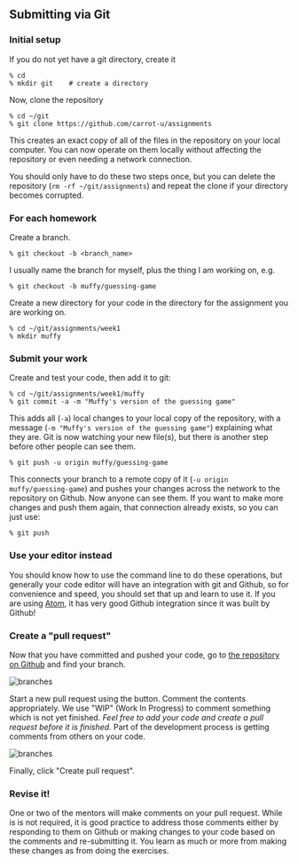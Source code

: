 ## Submitting via Git
### Initial setup
If you do not yet have a git directory, create it

    % cd
    % mkdir git    # create a directory

Now, clone the repository

    % cd ~/git
    % git clone https://github.com/carrot-u/assignments
    
This creates an exact copy of all of the files in the repository on your local computer.
You can now operate on them locally without affecting the repository or even needing a network connection.
    
You should only have to do these two steps once, but you can delete the repository (`rm -rf ~/git/assignments`) and repeat the clone if your directory becomes corrupted.  

### For each homework

Create a branch.

    % git checkout -b <branch_name>

I usually name the branch for myself, plus the thing I am working on, e.g.

    % git checkout -b muffy/guessing-game
    
Create a new directory for your code in the directory for the assignment you are working on.

    % cd ~/git/assignments/week1
    % mkdir muffy

### Submit your work

Create and test your code, then add it to git:

    % cd ~/git/assignments/week1/muffy
    % git commit -a -m "Muffy's version of the guessing game"
    
This adds all (`-a`) local changes to your local copy of the repository, with a 
message (`-m "Muffy's version of the guessing game"`) explaining what they are.
Git is now watching your new file(s), but there is another step before other people can see them.
    
    % git push -u origin muffy/guessing-game
    
This connects your branch to a remote copy of it (`-u origin muffy/guessing-game`)
and pushes your changes across the network to the repository on Github. Now anyone can see them. If you want to make
more changes and push them again, that connection already exists, so you can just use:

    % git push
    
### Use your editor instead

You should know how to use the command line to do these operations, but generally your code editor will have
an integration with git and Github, so for convenience and speed, you should set that up and learn to use it.
If you are using [Atom](https://github.com/atom), it has very good Github integration since it was built by Github!

### Create a "pull request"

Now that you have committed and pushed your code,
go to [the repository on Github](https://github.com/carrot-u/assignments/branches) and find your branch.

![branches](../../images/ruby-and-rails/github_branches.png)

Start a new pull request using the button. Comment the contents appropriately. We use "WIP" (Work In Progress) to comment something which is not yet finished. *Feel free to add your code and create a pull request before it is finished.* Part of 
the development process is getting comments from others on your code.

![branches](../../images/ruby-and-rails/pull_request.png)

Finally, click "Create pull request".

### Revise it!

One or two of the mentors will make comments on your pull request. While is is not required, it is good practice to address
those comments either by responding to them on Github or making changes to your code based on the comments
and re-submitting it. You learn as much or more from making these changes as from doing the exercises.
